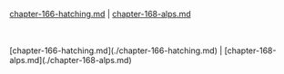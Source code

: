 [chapter-166-hatching.md](./chapter-166-hatching.md) | [chapter-168-alps.md](./chapter-168-alps.md) <br/>

<br/>
<br/>
[chapter-166-hatching.md](./chapter-166-hatching.md) | [chapter-168-alps.md](./chapter-168-alps.md) <br/>

